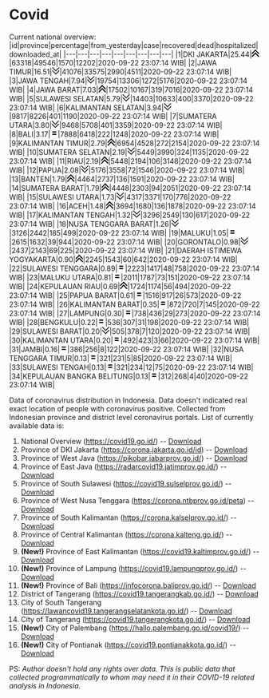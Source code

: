 # Covid
Current national overview:
|id|province|percentage|from_yesterday|case|recovered|dead|hospitalized|downloaded_at|
|---|---|---|---|---|---|---|---|---|
|1|DKI JAKARTA|25.44|![up](https://github.com/ariefrachmannn/covid/raw/master/img/rsz_img_186982.png)|63318|49546|1570|12202|2020-09-22 23:07:14 WIB|
|2|JAWA TIMUR|16.51|![down](https://github.com/ariefrachmannn/covid/raw/master/img/rsz_down.png)|41076|33575|2990|4511|2020-09-22 23:07:14 WIB|
|3|JAWA TENGAH|7.94|![down](https://github.com/ariefrachmannn/covid/raw/master/img/rsz_down.png)|19754|13306|1272|5176|2020-09-22 23:07:14 WIB|
|4|JAWA BARAT|7.03|![up](https://github.com/ariefrachmannn/covid/raw/master/img/rsz_img_186982.png)|17502|10167|319|7016|2020-09-22 23:07:14 WIB|
|5|SULAWESI SELATAN|5.79|![down](https://github.com/ariefrachmannn/covid/raw/master/img/rsz_down.png)|14403|10633|400|3370|2020-09-22 23:07:14 WIB|
|6|KALIMANTAN SELATAN|3.94|![down](https://github.com/ariefrachmannn/covid/raw/master/img/rsz_down.png)|9817|8226|401|1190|2020-09-22 23:07:14 WIB|
|7|SUMATERA UTARA|3.80|![down](https://github.com/ariefrachmannn/covid/raw/master/img/rsz_down.png)|9468|5708|401|3359|2020-09-22 23:07:14 WIB|
|8|BALI|3.17|![equal](https://github.com/ariefrachmannn/covid/raw/master/img/rsz_equal.png)|7888|6418|222|1248|2020-09-22 23:07:14 WIB|
|9|KALIMANTAN TIMUR|2.79|![up](https://github.com/ariefrachmannn/covid/raw/master/img/rsz_img_186982.png)|6954|4528|272|2154|2020-09-22 23:07:14 WIB|
|10|SUMATERA SELATAN|2.19|![down](https://github.com/ariefrachmannn/covid/raw/master/img/rsz_down.png)|5449|3990|324|1135|2020-09-22 23:07:14 WIB|
|11|RIAU|2.19|![up](https://github.com/ariefrachmannn/covid/raw/master/img/rsz_img_186982.png)|5448|2194|106|3148|2020-09-22 23:07:14 WIB|
|12|PAPUA|2.08|![down](https://github.com/ariefrachmannn/covid/raw/master/img/rsz_down.png)|5176|3558|72|1546|2020-09-22 23:07:14 WIB|
|13|BANTEN|1.79|![up](https://github.com/ariefrachmannn/covid/raw/master/img/rsz_img_186982.png)|4464|2737|136|1591|2020-09-22 23:07:14 WIB|
|14|SUMATERA BARAT|1.79|![up](https://github.com/ariefrachmannn/covid/raw/master/img/rsz_img_186982.png)|4448|2303|94|2051|2020-09-22 23:07:14 WIB|
|15|SULAWESI UTARA|1.73|![down](https://github.com/ariefrachmannn/covid/raw/master/img/rsz_down.png)|4317|3371|170|776|2020-09-22 23:07:14 WIB|
|16|ACEH|1.48|![up](https://github.com/ariefrachmannn/covid/raw/master/img/rsz_img_186982.png)|3694|1680|136|1878|2020-09-22 23:07:14 WIB|
|17|KALIMANTAN TENGAH|1.32|![down](https://github.com/ariefrachmannn/covid/raw/master/img/rsz_down.png)|3296|2549|130|617|2020-09-22 23:07:14 WIB|
|18|NUSA TENGGARA BARAT|1.26|![down](https://github.com/ariefrachmannn/covid/raw/master/img/rsz_down.png)|3126|2442|185|499|2020-09-22 23:07:14 WIB|
|19|MALUKU|1.05|![equal](https://github.com/ariefrachmannn/covid/raw/master/img/rsz_equal.png)|2615|1632|39|944|2020-09-22 23:07:14 WIB|
|20|GORONTALO|0.98|![down](https://github.com/ariefrachmannn/covid/raw/master/img/rsz_down.png)|2437|2143|69|225|2020-09-22 23:07:14 WIB|
|21|DAERAH ISTIMEWA YOGYAKARTA|0.90|![up](https://github.com/ariefrachmannn/covid/raw/master/img/rsz_img_186982.png)|2245|1543|60|642|2020-09-22 23:07:14 WIB|
|22|SULAWESI TENGGARA|0.89|![equal](https://github.com/ariefrachmannn/covid/raw/master/img/rsz_equal.png)|2223|1417|48|758|2020-09-22 23:07:14 WIB|
|23|MALUKU UTARA|0.81|![equal](https://github.com/ariefrachmannn/covid/raw/master/img/rsz_equal.png)|2011|1787|73|151|2020-09-22 23:07:14 WIB|
|24|KEPULAUAN RIAU|0.69|![up](https://github.com/ariefrachmannn/covid/raw/master/img/rsz_img_186982.png)|1724|1174|56|494|2020-09-22 23:07:14 WIB|
|25|PAPUA BARAT|0.61|![equal](https://github.com/ariefrachmannn/covid/raw/master/img/rsz_equal.png)|1516|917|26|573|2020-09-22 23:07:14 WIB|
|26|KALIMANTAN BARAT|0.35|![equal](https://github.com/ariefrachmannn/covid/raw/master/img/rsz_equal.png)|872|720|7|145|2020-09-22 23:07:14 WIB|
|27|LAMPUNG|0.30|![equal](https://github.com/ariefrachmannn/covid/raw/master/img/rsz_equal.png)|738|436|29|273|2020-09-22 23:07:14 WIB|
|28|BENGKULU|0.22|![equal](https://github.com/ariefrachmannn/covid/raw/master/img/rsz_equal.png)|536|307|31|198|2020-09-22 23:07:14 WIB|
|29|SULAWESI BARAT|0.20|![down](https://github.com/ariefrachmannn/covid/raw/master/img/rsz_down.png)|505|378|7|120|2020-09-22 23:07:14 WIB|
|30|KALIMANTAN UTARA|0.20|![equal](https://github.com/ariefrachmannn/covid/raw/master/img/rsz_equal.png)|492|423|3|66|2020-09-22 23:07:14 WIB|
|31|JAMBI|0.16|![equal](https://github.com/ariefrachmannn/covid/raw/master/img/rsz_equal.png)|386|256|8|122|2020-09-22 23:07:14 WIB|
|32|NUSA TENGGARA TIMUR|0.13|![equal](https://github.com/ariefrachmannn/covid/raw/master/img/rsz_equal.png)|321|231|5|85|2020-09-22 23:07:14 WIB|
|33|SULAWESI TENGAH|0.13|![equal](https://github.com/ariefrachmannn/covid/raw/master/img/rsz_equal.png)|321|234|12|75|2020-09-22 23:07:14 WIB|
|34|KEPULAUAN BANGKA BELITUNG|0.13|![equal](https://github.com/ariefrachmannn/covid/raw/master/img/rsz_equal.png)|312|268|4|40|2020-09-22 23:07:14 WIB|

Data of coronavirus distribution in Indonesia. Data doesn't indicated real exact location of people with coronavirus positive. Collected from Indonesian province and district level coronavirus portals. List of currently available data is:
1. National Overview (https://covid19.go.id/) -- [Download](https://www.dropbox.com/s/66ly270fw4y76fx/covid_nasional.csv?dl=0)
2. Province of DKI Jakarta (https://corona.jakarta.go.id/id) -- [Download](https://riwayat-file-covid-19-dki-jakarta-jakartagis.hub.arcgis.com/)
3. Province of West Java (https://pikobar.jabarprov.go.id/) -- [Download](https://www.dropbox.com/s/alg0zp60fylq6cn/covid_jabar.csv?dl=0)
4. Province of East Java (https://radarcovid19.jatimprov.go.id/) -- [Download](https://www.dropbox.com/sh/e7vtgcnl4ckbvr4/AADo9UMRDZvrhHn66qTHZOvNa?dl=0)
5. Province of South Sulawesi (https://covid19.sulselprov.go.id/) -- [Download](https://www.dropbox.com/s/z5ek23lwcztj7z7/covid_sulsel.csv?dl=0)
6. Province of West Nusa Tenggara (https://corona.ntbprov.go.id/peta) -- [Download](https://www.dropbox.com/s/4p2k93n42xx0c00/covid_ntb.csv?dl=0)
7. Province of South Kalimantan (https://corona.kalselprov.go.id/) -- [Download](https://www.dropbox.com/sh/7aa2kvz8lb04pzz/AADH1Oj5oFMw2mp-D3JStPRsa?dl=0)
8. Province of Central Kalimantan (https://corona.kalteng.go.id/) -- [Download](https://www.dropbox.com/s/9q01v5r3ys2ozk4/covid_kalteng.csv?dl=0)
9. **(New!)** Province of East Kalimantan (https://covid19.kaltimprov.go.id/) -- [Download](https://www.dropbox.com/sh/qhpxj532nm80goa/AAB6ek_fp1__ieTR0TFQpfIga?dl=0)
10. **(New!)** Province of Lampung (https://covid19.lampungprov.go.id/) -- [Download](https://www.dropbox.com/s/ecuew6oa9kzwqwx/covid_lampung.csv?dl=0)
11. **(New!)** Province of Bali (https://infocorona.baliprov.go.id/) -- [Download](https://www.dropbox.com/sh/iceiwun4ufttmiu/AAC7dSRMpfTjPI1Lfzw-LeCUa?dl=0)
12. District of Tangerang (https://covid19.tangerangkab.go.id/) -- [Download](https://www.dropbox.com/sh/yxovyy6sy5bnz4p/AACZzVHinisKmz8oQWyQJ3nua?dl=0)
13. City of South Tangerang (https://lawancovid19.tangerangselatankota.go.id/) -- [Download](https://www.dropbox.com/s/zlvxo4ivswdzmle/covid_tangsel.csv?dl=0)
14. City of Tangerang (https://covid19.tangerangkota.go.id/) -- [Download](https://www.dropbox.com/s/e53224kvdrpjzy0/covid_tangkot.csv?dl=0)
15. **(New!)** City of Palembang (https://hallo.palembang.go.id/covid19/) -- [Download](https://www.dropbox.com/sh/oj17bhwhlpjht9e/AABZEG-OiaSaFvikATDx6coEa?dl=0)
16. **(New!)** City of Pontianak (https://covid19.pontianakkota.go.id/) -- [Download](https://www.dropbox.com/sh/66if3y4ly51j4sh/AADQ-zwLGa7Kz4ZzJgDw2-3na?dl=0)

PS: *Author doesn't hold any rights over data. This is public data that collected programmatically to whom may need it in their COVID-19 related analysis in Indonesia.*
